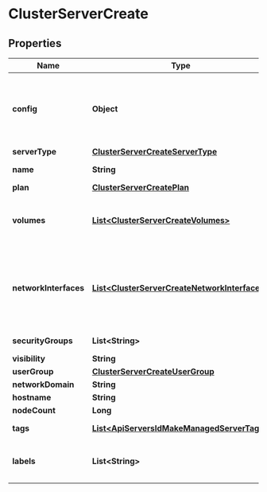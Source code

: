 

# ClusterServerCreate

## Properties

Name | Type | Description | Notes
------------ | ------------- | ------------- | -------------
**config** | **Object** | Key for specific host type configuration  The config parameter is for configuration options that are specific to each Provision Type. The Provision Types api can be used to see which options are available.  | 
**serverType** | [**ClusterServerCreateServerType**](ClusterServerCreateServerType.md) |  |  [optional]
**name** | **String** | Name to be used for host(s) created in the cluster | 
**plan** | [**ClusterServerCreatePlan**](ClusterServerCreatePlan.md) |  | 
**volumes** | [**List&lt;ClusterServerCreateVolumes&gt;**](ClusterServerCreateVolumes.md) | The (optional) volumes parameter is for LV configuration, can create additional LVs at provision It should be passed as an array of Objects |  [optional]
**networkInterfaces** | [**List&lt;ClusterServerCreateNetworkInterfaces&gt;**](ClusterServerCreateNetworkInterfaces.md) | The networkInterfaces parameter is for network configuration.  The Options API /api/options/zoneNetworkOptions can be used to see which options are available.  It should be passed as an array of Objects with the following attributes  |  [optional]
**securityGroups** | **List&lt;String&gt;** | Key for security group configuration. |  [optional]
**visibility** | **String** | Visibility for server host |  [optional]
**userGroup** | [**ClusterServerCreateUserGroup**](ClusterServerCreateUserGroup.md) |  |  [optional]
**networkDomain** | **String** | Network domain |  [optional]
**hostname** | **String** | Hostname for server host |  [optional]
**nodeCount** | **Long** | Number of workers or hosts |  [optional]
**tags** | [**List&lt;ApiServersIdMakeManagedServerTags&gt;**](ApiServersIdMakeManagedServerTags.md) | Metadata tags, Array of objects having a name and value. |  [optional]
**labels** | **List&lt;String&gt;** | Array of strings (keywords). This will set labels on the server and also on the cluster as well by default. |  [optional]



